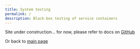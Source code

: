 ```yaml
---
title: System testing
permalink: /
description: Black-box testing of service containers
---
```


Site under construction... for now, please refer to docs on [GitHub](https://github.com/creek-service/creek-system-test/blob/main/README.md)

Or back to [main page](https://www.creekservice.org)